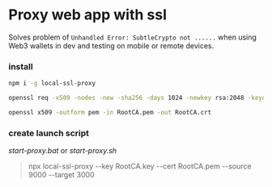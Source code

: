 # Proxy web app with ssl
Solves problem of `Unhandled Error: SubtleCrypto not ......` when using Web3 wallets in dev and testing on mobile or remote devices.  
### install 
```bash
npm i -g local-ssl-proxy
```
```bash
openssl req -x509 -nodes -new -sha256 -days 1024 -newkey rsa:2048 -keyout RootCA.key -out RootCA.pem -subj "/C=US/CN=Example-Root-CA"
```
```bash
openssl x509 -outform pem -in RootCA.pem -out RootCA.crt
```
### create launch script
_start-proxy.bat_ or _start-proxy.sh_  
> npx local-ssl-proxy --key RootCA.key --cert RootCA.pem --source 9000 --target 3000
